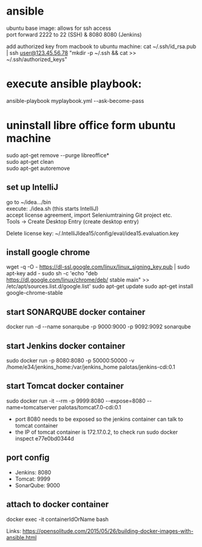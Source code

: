 # ansible
ubuntu base image: allows for ssh access <br>
port forward 2222 to 22 (SSH) & 8080 8080 (Jenkins)

add authorized key from macbook to ubuntu machine: cat ~/.ssh/id_rsa.pub | ssh user@123.45.56.78 "mkdir -p ~/.ssh && cat >>  ~/.ssh/authorized_keys"


# execute ansible playbook: 
ansible-playbook myplaybook.yml --ask-become-pass

# uninstall libre office form ubuntu machine
sudo apt-get remove --purge libreoffice* <br>
sudo apt-get clean <br>
sudo apt-get autoremove <br>

## set up IntelliJ
go to ~/idea.../bin <br>
execute: ./idea.sh (this starts IntelliJ) <br>
accept license agreement, import Seleniumtraining Git project etc. <br>
Tools -> Create Desktop Entry (create desktop entry) 

Delete license key: ~/.IntelliJIdea15/config/eval/idea15.evaluation.key

## install google chrome 
wget -q -O - https://dl-ssl.google.com/linux/linux_signing_key.pub | sudo apt-key add - 
sudo sh -c 'echo "deb https://dl.google.com/linux/chrome/deb/ stable main" >> /etc/apt/sources.list.d/google.list'
sudo apt-get update
sudo apt-get install google-chrome-stable

## start SONARQUBE docker container 
docker run -d --name sonarqube -p 9000:9000 -p 9092:9092 sonarqube

## start Jenkins docker container 
sudo docker run -p 8080:8080 -p 50000:50000 -v /home/e34/jenkins_home:/var/jenkins_home palotas/jenkins-cdi:0.1

## start Tomcat docker container
sudo docker run -it --rm -p 9999:8080 --expose=8080 --name=tomcatserver palotas/tomcat7.0-cdi:0.1 
- port 8080 needs to be exposed so the jenkins container can talk to tomcat container 
- the IP of tomcat container is 172.17.0.2, to check run sudo docker inspect e77e0bd0344d

## port config
- Jenkins: 8080
- Tomcat: 9999
- SonarQube: 9000


## attach to docker container 
docker exec -it containerIdOrName bash


Links: 
https://opensolitude.com/2015/05/26/building-docker-images-with-ansible.html




